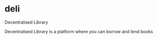 # deli
Decentralised Library

Decentralised Library is a platform where you can borrow and lend books 
